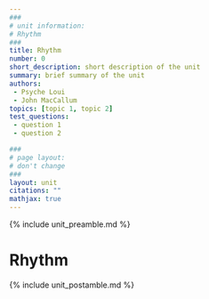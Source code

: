 ```yaml
---
###
# unit information: 
# Rhythm
###
title: Rhythm
number: 0
short_description: short description of the unit
summary: brief summary of the unit
authors: 
 - Psyche Loui
 - John MacCallum
topics: [topic 1, topic 2]
test_questions:
 - question 1
 - question 2

###
# page layout:
# don't change
###
layout: unit
citations: ""
mathjax: true
---
```


{% include unit_preamble.md %}

# Rhythm

{% include unit_postamble.md %}
